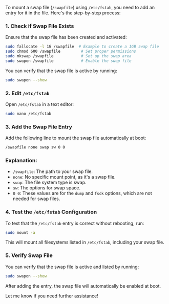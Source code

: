 To mount a swap file (`/swapfile`) using `/etc/fstab`, you need to add an entry for it in the file. Here's the step-by-step process:

### 1. **Check if Swap File Exists**
Ensure that the swap file has been created and activated:

```bash
sudo fallocate -l 1G /swapfile  # Example to create a 1GB swap file
sudo chmod 600 /swapfile         # Set proper permissions
sudo mkswap /swapfile            # Set up the swap area
sudo swapon /swapfile            # Enable the swap file
```

You can verify that the swap file is active by running:

```bash
sudo swapon --show
```

### 2. **Edit `/etc/fstab`**

Open `/etc/fstab` in a text editor:

```bash
sudo nano /etc/fstab
```

### 3. **Add the Swap File Entry**

Add the following line to mount the swap file automatically at boot:

```bash
/swapfile none swap sw 0 0
```

### Explanation:
- `/swapfile`: The path to your swap file.
- `none`: No specific mount point, as it's a swap file.
- `swap`: The file system type is swap.
- `sw`: The options for swap space.
- `0 0`: These values are for the `dump` and `fsck` options, which are not needed for swap files.

### 4. **Test the `/etc/fstab` Configuration**

To test that the `/etc/fstab` entry is correct without rebooting, run:

```bash
sudo mount -a
```

This will mount all filesystems listed in `/etc/fstab`, including your swap file.

### 5. **Verify Swap File**

You can verify that the swap file is active and listed by running:

```bash
sudo swapon --show
```

After adding the entry, the swap file will automatically be enabled at boot.

Let me know if you need further assistance!

